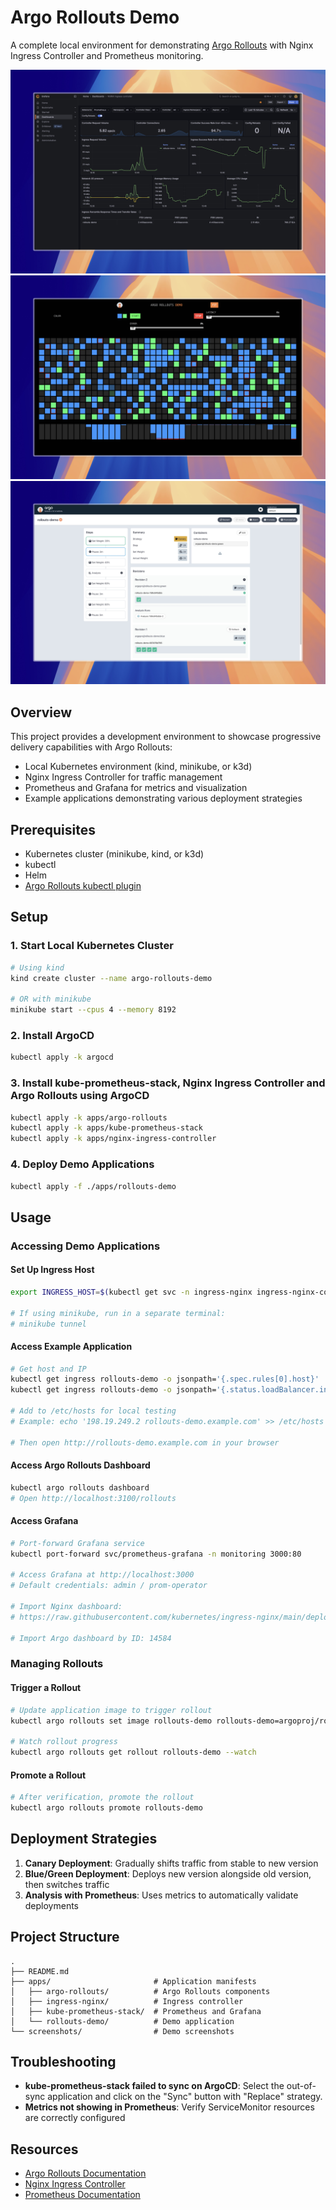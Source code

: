 # Argo Rollouts Demo

A complete local environment for demonstrating [Argo Rollouts](https://argoproj.github.io/argo-rollouts/) with Nginx Ingress Controller and Prometheus monitoring.

![grafana](./screenshots/grafana.jpeg)
![prometheus](./screenshots/rollouts-demo.jpeg)
![rollouts-demo](./screenshots/rollouts-demo-dashboard.jpeg)

## Overview

This project provides a development environment to showcase progressive delivery capabilities with Argo Rollouts:

- Local Kubernetes environment (kind, minikube, or k3d)
- Nginx Ingress Controller for traffic management
- Prometheus and Grafana for metrics and visualization
- Example applications demonstrating various deployment strategies

## Prerequisites

- Kubernetes cluster (minikube, kind, or k3d)
- kubectl
- Helm
- [Argo Rollouts kubectl plugin](https://argoproj.github.io/argo-rollouts/installation/#kubectl-plugin-installation)

## Setup

### 1. Start Local Kubernetes Cluster

```bash
# Using kind
kind create cluster --name argo-rollouts-demo

# OR with minikube
minikube start --cpus 4 --memory 8192
```

### 2. Install ArgoCD

```bash
kubectl apply -k argocd
```

### 3. Install kube-prometheus-stack, Nginx Ingress Controller and Argo Rollouts using ArgoCD

```bash
kubectl apply -k apps/argo-rollouts
kubectl apply -k apps/kube-prometheus-stack
kubectl apply -k apps/nginx-ingress-controller
```

### 4. Deploy Demo Applications

```bash
kubectl apply -f ./apps/rollouts-demo
```

## Usage

### Accessing Demo Applications

#### Set Up Ingress Host

```bash
export INGRESS_HOST=$(kubectl get svc -n ingress-nginx ingress-nginx-controller -o jsonpath='{.status.loadBalancer.ingress[0].ip}')

# If using minikube, run in a separate terminal:
# minikube tunnel
```

#### Access Example Application

```bash
# Get host and IP
kubectl get ingress rollouts-demo -o jsonpath='{.spec.rules[0].host}'
kubectl get ingress rollouts-demo -o jsonpath='{.status.loadBalancer.ingress[0].ip}'

# Add to /etc/hosts for local testing
# Example: echo '198.19.249.2 rollouts-demo.example.com' >> /etc/hosts

# Then open http://rollouts-demo.example.com in your browser
```

#### Access Argo Rollouts Dashboard

```bash
kubectl argo rollouts dashboard
# Open http://localhost:3100/rollouts
```

#### Access Grafana

```bash
# Port-forward Grafana service
kubectl port-forward svc/prometheus-grafana -n monitoring 3000:80

# Access Grafana at http://localhost:3000
# Default credentials: admin / prom-operator

# Import Nginx dashboard:
# https://raw.githubusercontent.com/kubernetes/ingress-nginx/main/deploy/grafana/dashboards/nginx.json

# Import Argo dashboard by ID: 14584
```

### Managing Rollouts

#### Trigger a Rollout

```bash
# Update application image to trigger rollout
kubectl argo rollouts set image rollouts-demo rollouts-demo=argoproj/rollouts-demo:blue

# Watch rollout progress
kubectl argo rollouts get rollout rollouts-demo --watch
```

#### Promote a Rollout

```bash
# After verification, promote the rollout
kubectl argo rollouts promote rollouts-demo
```

## Deployment Strategies

1. **Canary Deployment**: Gradually shifts traffic from stable to new version
2. **Blue/Green Deployment**: Deploys new version alongside old version, then switches traffic
3. **Analysis with Prometheus**: Uses metrics to automatically validate deployments

## Project Structure

```
.
├── README.md
├── apps/                       # Application manifests
│   ├── argo-rollouts/          # Argo Rollouts components
│   ├── ingress-nginx/          # Ingress controller
│   ├── kube-prometheus-stack/  # Prometheus and Grafana
│   └── rollouts-demo/          # Demo application
└── screenshots/                # Demo screenshots
```

## Troubleshooting

- **kube-prometheus-stack failed to sync on ArgoCD**: Select the out-of-sync application and click on the "Sync" button with "Replace" strategy.
- **Metrics not showing in Prometheus**: Verify ServiceMonitor resources are correctly configured

## Resources

- [Argo Rollouts Documentation](https://argoproj.github.io/argo-rollouts/)
- [Nginx Ingress Controller](https://kubernetes.github.io/ingress-nginx/)
- [Prometheus Documentation](https://prometheus.io/docs/introduction/overview/)
